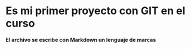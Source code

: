 # Es mi primer proyecto con GIT en el curso

**El archivo se escribe con Markdown un lenguaje de marcas**


